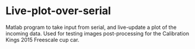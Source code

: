 # Live-plot-over-serial
Matlab program to take input from serial, and live-update a plot of the incoming data.
Used for testing images post-processing for the Calibration Kings 2015 Freescale cup car.
